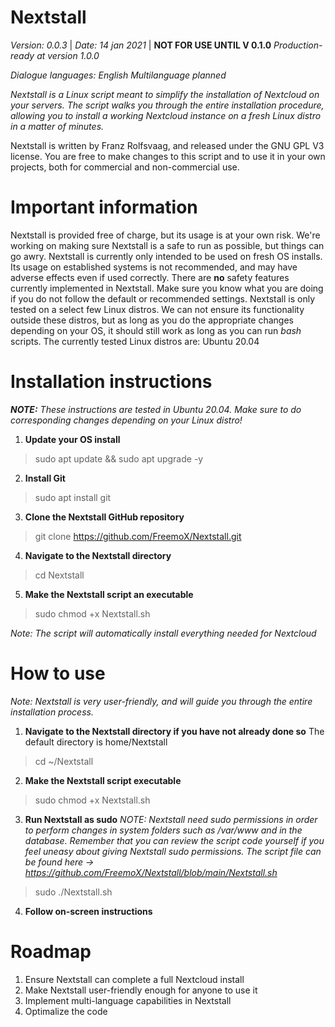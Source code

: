 # Nextstall
*Version: 0.0.3*
| *Date:	14 jan 2021* | 
**NOT FOR USE UNTIL V 0.1.0**
*Production-ready at version 1.0.0*

*Dialogue languages: English
     Multilanguage planned*

*Nextstall is a Linux script meant to simplify the installation of Nextcloud on your servers. The script walks you through the entire installation procedure, allowing you to install a working Nextcloud instance on a fresh Linux distro in a matter of minutes.*

Nextstall is written by Franz Rolfsvaag, and released under the GNU GPL V3 license. 
You are free to make changes to this script and to use it in your own projects, both for commercial and non-commercial use. 

# Important information
Nextstall is provided free of charge, but its usage is at your own risk. We're working on making sure Nextstall is a safe to run as possible, but things can go awry.
Nextstall is currently only intended to be used on fresh OS installs. Its usage on established systems is not recommended, and may have adverse effects even if used correctly.
There are **no** safety features currently implemented in Nextstall. Make sure you know what you are doing if you do not follow the default or recommended settings.
Nextstall is only tested on a select few Linux distros. We can not ensure its functionality outside these distros, but as long as you do the appropriate changes depending on your OS, it should still work as long as you can run *bash* scripts. The currently tested Linux distros are:
Ubuntu 20.04

# Installation instructions
***NOTE:** These instructions are tested in Ubuntu 20.04. Make sure to do corresponding changes depending on your Linux distro!*
 1. **Update your OS install**
> sudo apt update && sudo apt upgrade -y
 2. **Install Git**
 > sudo apt install git
 3. **Clone the Nextstall GitHub repository**
> git clone https://github.com/FreemoX/Nextstall.git
 4. **Navigate to the Nextstall directory**
> cd Nextstall
 5. **Make the Nextstall script an executable**
> sudo chmod +x Nextstall.sh

*Note: The script will automatically install everything needed for Nextcloud*
# How to use
*Note: Nextstall is very user-friendly, and will guide you through the entire installation process.*

 1. **Navigate to the Nextstall directory if you have not already done so**
The default directory is home/Nextstall
> cd ~/Nextstall
 2. **Make the Nextstall script executable**
> sudo chmod +x Nextstall.sh
 3. **Run Nextstall as sudo**
*NOTE: Nextstall need sudo permissions in order to perform changes in system folders such as /var/www and in the database. Remember that you can review the script code yourself if you feel uneasy about giving Nextstall sudo permissions. The script file can be found here -> https://github.com/FreemoX/Nextstall/blob/main/Nextstall.sh*
> sudo ./Nextstall.sh
 4. **Follow on-screen instructions**
 
# Roadmap
 1. Ensure Nextstall can complete a full Nextcloud install
 2. Make Nextstall user-friendly enough for anyone to use it
 3. Implement multi-language capabilities in Nextstall
 4. Optimalize the code
